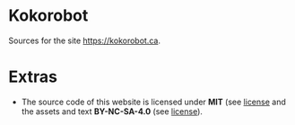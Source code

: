 # Kokorobot

Sources for the site https://kokorobot.ca.

# Extras
- The source code of this website is licensed under **MIT** (see [license](LICENSE.mit.md) and the assets and text **BY-NC-SA-4.0** (see [license](https://github.com/rekkabell/kokorobot/blob/master/LICENSE)).
